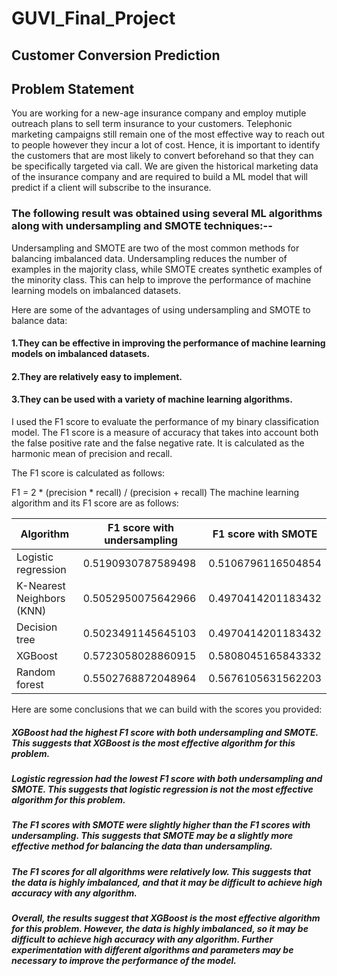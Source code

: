 # GUVI_Final_Project
## Customer Conversion Prediction

## Problem Statement
You are working for a new-age insurance company and employ mutiple outreach plans to sell term insurance to your customers. Telephonic marketing campaigns still remain one of the most effective way to reach out to people however they incur a lot of cost. Hence, it is important to identify the customers that are most likely to convert beforehand so that they can be specifically targeted via call. We are given the historical marketing data of the insurance company and are required to build a ML model that will predict if a client will subscribe to the insurance. 


### The following result was obtained using several ML algorithms along with undersampling and SMOTE techniques:--

Undersampling and SMOTE are two of the most common methods for balancing imbalanced data. Undersampling reduces the number of examples in the majority class, while SMOTE creates synthetic examples of the minority class. This can help to improve the performance of machine learning models on imbalanced datasets.

Here are some of the advantages of using undersampling and SMOTE to balance data:

#### 1.They can be effective in improving the performance of machine learning models on imbalanced datasets.
#### 2.They are relatively easy to implement.
#### 3.They can be used with a variety of machine learning algorithms.

I used the F1 score to evaluate the performance of my binary classification model. The F1 score is a measure of accuracy that takes into account both the false positive rate and the false negative rate. It is calculated as the harmonic mean of precision and recall.

The F1 score is calculated as follows:

F1 = 2 * (precision * recall) / (precision + recall)
The machine learning algorithm and its F1 score are as follows:

|Algorithm	                       |F1 score with undersampling	           |F1 score with SMOTE
|--|--|--|
|Logistic regression	              |0.5190930787589498	                     |0.5106796116504854
|K-Nearest Neighbors (KNN)	        |0.5052950075642966	                     |0.4970414201183432
|Decision tree	                    |0.5023491145645103	                     |0.4970414201183432
|XGBoost	                          |0.5723058028860915	                     |0.5808045165843332
|Random forest	                    |0.5502768872048964	                     |0.5676105631562203

Here are some conclusions that we can build with the scores you provided:

##### XGBoost had the highest F1 score with both undersampling and SMOTE. This suggests that XGBoost is the most effective algorithm for this problem.
##### Logistic regression had the lowest F1 score with both undersampling and SMOTE. This suggests that logistic regression is not the most effective algorithm for this problem.
##### The F1 scores with SMOTE were slightly higher than the F1 scores with undersampling. This suggests that SMOTE may be a slightly more effective method for balancing the data than undersampling.
##### The F1 scores for all algorithms were relatively low. This suggests that the data is highly imbalanced, and that it may be difficult to achieve high accuracy with any algorithm.
##### Overall, the results suggest that XGBoost is the most effective algorithm for this problem. However, the data is highly imbalanced, so it may be difficult to achieve high accuracy with any algorithm. Further experimentation with different algorithms and parameters may be necessary to improve the performance of the model.
